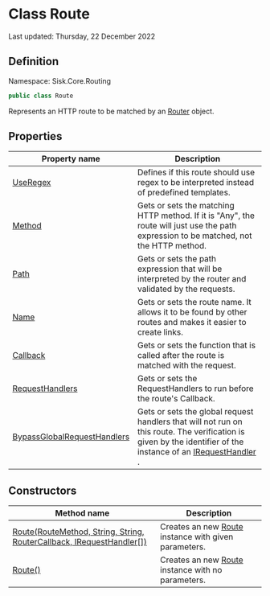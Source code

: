 # Class Route
Last updated: Thursday, 22 December 2022

## Definition
Namespace: Sisk.Core.Routing

```csharp
public class Route
```

Represents an HTTP route to be matched by an [Router](/spec/Sisk/Core/Routing/Router) object.

## Properties

| Property name | Description |
| --- | --- |
| [UseRegex](/spec/Sisk/Core/Routing/Route/UseRegex) | Defines if this route should use regex to be interpreted instead of predefined templates. | 
| [Method](/spec/Sisk/Core/Routing/Route/Method) | Gets or sets the matching HTTP method. If it is "Any", the route will just use the path expression to be matched, not the HTTP method. | 
| [Path](/spec/Sisk/Core/Routing/Route/Path) | Gets or sets the path expression that will be interpreted by the router and validated by the requests. | 
| [Name](/spec/Sisk/Core/Routing/Route/Name) | Gets or sets the route name. It allows it to be found by other routes and makes it easier to create links. | 
| [Callback](/spec/Sisk/Core/Routing/Route/Callback) | Gets or sets the function that is called after the route is matched with the request. | 
| [RequestHandlers](/spec/Sisk/Core/Routing/Route/RequestHandlers) | Gets or sets the RequestHandlers to run before the route's Callback. | 
| [BypassGlobalRequestHandlers](/spec/Sisk/Core/Routing/Route/BypassGlobalRequestHandlers) | Gets or sets the global request handlers that will not run on this route. The verification is given by the identifier of the instance of an [IRequestHandler](/spec/Sisk/Core/Routing/Handlers/IRequestHandler) . | 

## Constructors

| Method name | Description |
| --- | --- |
| [Route(RouteMethod, String, String, RouterCallback, IRequestHandler[])](/spec/Sisk/Core/Routing/Route/_ctor--RouteMethod-String-String-RouterCallback-IRequestHandler[]) | Creates an new [Route](/spec/Sisk/Core/Routing/Route) instance with given parameters. | 
| [Route()](/spec/Sisk/Core/Routing/Route/_ctor--) | Creates an new [Route](/spec/Sisk/Core/Routing/Route) instance with no parameters. | 

